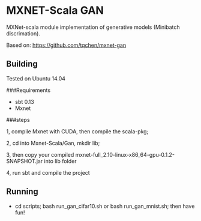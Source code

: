 # MXNET-Scala GAN
MXNet-scala module implementation of generative models (Minibatch discrimation).

Based on: https://github.com/tqchen/mxnet-gan



## Building

Tested on Ubuntu 14.04

###Requirements

* sbt 0.13
* Mxnet

###steps

1, compile Mxnet with CUDA, then compile the scala-pkg;

2, cd into Mxnet-Scala/Gan, mkdir lib;

3, then copy your compiled mxnet-full_2.10-linux-x86_64-gpu-0.1.2-SNAPSHOT.jar into lib folder

4, run sbt and compile the project

## Running

* cd scripts; bash run_gan_cifar10.sh or bash run_gan_mnist.sh; then have fun!



